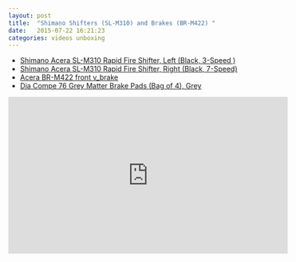 ```yaml
---
layout: post
title:  "Shimano Shifters (SL-M310) and Brakes (BR-M422) "
date:   2015-07-22 16:21:23
categories: videos unboxing
---
```


- [Shimano Acera SL-M310 Rapid Fire Shifter, Left (Black, 3-Speed )](http://amzn.to/1HLEV1X)
- [Shimano Acera SL-M310 Rapid Fire Shifter, Right (Black, 7-Speed)](http://amzn.to/1MpYuAW)
- [Acera BR-M422 front v_brake](http://amzn.to/1MpYvoB)
- [Dia Compe 76 Grey Matter Brake Pads (Bag of 4), Grey](http://amzn.to/1MpYBwm)



<iframe width="560" height="315" src="https://www.youtube.com/embed/6kxDaRLJNkY" frameborder="0" allowfullscreen></iframe>


